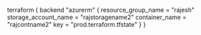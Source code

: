 terraform {
  backend "azurerm" {
    resource_group_name  = "rajesh"
    storage_account_name = "rajstoragename2"
    container_name       = "rajcontname2"
    key                  = "prod.terraform.tfstate"
  }
}
